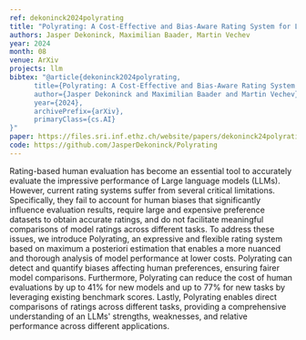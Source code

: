 ```yaml
---
ref: dekoninck2024polyrating
title: "Polyrating: A Cost-Effective and Bias-Aware Rating System for LLM Evaluation"
authors: Jasper Dekoninck, Maximilian Baader, Martin Vechev
year: 2024
month: 08
venue: ArXiv
projects: llm
bibtex: "@article{dekoninck2024polyrating,
      title={Polyrating: A Cost-Effective and Bias-Aware Rating System for LLM Evaluation}, 
      author={Jasper Dekoninck and Maximilian Baader and Martin Vechev},
      year={2024},
      archivePrefix={arXiv},
      primaryClass={cs.AI}
}"
paper: https://files.sri.inf.ethz.ch/website/papers/dekoninck24polyrating.pdf
code: https://github.com/JasperDekoninck/Polyrating
---
```

Rating-based human evaluation has become an essential tool to accurately evaluate the impressive performance of Large language models (LLMs). However, current rating systems suffer from several critical limitations. Specifically, they fail to account for human biases that significantly influence evaluation results, require large and expensive preference datasets to obtain accurate ratings, and do not facilitate meaningful comparisons of model ratings across different tasks. To address these issues, we introduce Polyrating, an expressive and flexible rating system based on maximum a posteriori estimation that enables a more nuanced and thorough analysis of model performance at lower costs. Polyrating can detect and quantify biases affecting human preferences, ensuring fairer model comparisons. Furthermore, Polyrating can reduce the cost of human evaluations by up to 41% for new models and up to 77% for new tasks by leveraging existing benchmark scores. Lastly, Polyrating enables direct comparisons of ratings across different tasks, providing a comprehensive understanding of an LLMs' strengths, weaknesses, and relative performance across different applications.